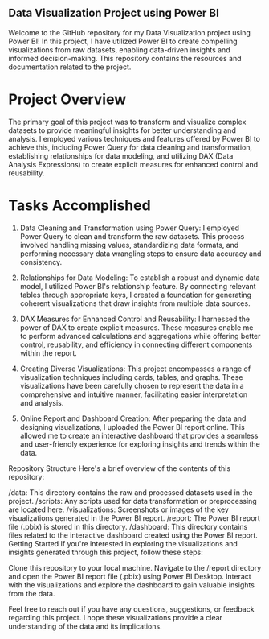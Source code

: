 ## Data Visualization Project using Power BI

Welcome to the GitHub repository for my Data Visualization project using Power BI! In this project, I have utilized Power BI to create compelling visualizations from raw datasets, enabling data-driven insights and informed decision-making. This repository contains the resources and documentation related to the project.

# Project Overview

The primary goal of this project was to transform and visualize complex datasets to provide meaningful insights for better understanding and analysis. I employed various techniques and features offered by Power BI to achieve this, including Power Query for data cleaning and transformation, establishing relationships for data modeling, and utilizing DAX (Data Analysis Expressions) to create explicit measures for enhanced control and reusability.

# Tasks Accomplished
1. Data Cleaning and Transformation using Power Query:
I employed Power Query to clean and transform the raw datasets. This process involved handling missing values, standardizing data formats, and performing necessary data wrangling steps to ensure data accuracy and consistency.

2. Relationships for Data Modeling:
To establish a robust and dynamic data model, I utilized Power BI's relationship feature. By connecting relevant tables through appropriate keys, I created a foundation for generating coherent visualizations that draw insights from multiple data sources.

3. DAX Measures for Enhanced Control and Reusability:
I harnessed the power of DAX to create explicit measures. These measures enable me to perform advanced calculations and aggregations while offering better control, reusability, and efficiency in connecting different components within the report.

4. Creating Diverse Visualizations:
This project encompasses a range of visualization techniques including cards, tables, and graphs. These visualizations have been carefully chosen to represent the data in a comprehensive and intuitive manner, facilitating easier interpretation and analysis.

5. Online Report and Dashboard Creation:
After preparing the data and designing visualizations, I uploaded the Power BI report online. This allowed me to create an interactive dashboard that provides a seamless and user-friendly experience for exploring insights and trends within the data.

Repository Structure
Here's a brief overview of the contents of this repository:

/data: This directory contains the raw and processed datasets used in the project.
/scripts: Any scripts used for data transformation or preprocessing are located here.
/visualizations: Screenshots or images of the key visualizations generated in the Power BI report.
/report: The Power BI report file (.pbix) is stored in this directory.
/dashboard: This directory contains files related to the interactive dashboard created using the Power BI report.
Getting Started
If you're interested in exploring the visualizations and insights generated through this project, follow these steps:

Clone this repository to your local machine.
Navigate to the /report directory and open the Power BI report file (.pbix) using Power BI Desktop.
Interact with the visualizations and explore the dashboard to gain valuable insights from the data.

Feel free to reach out if you have any questions, suggestions, or feedback regarding this project. I hope these visualizations provide a clear understanding of the data and its implications.
